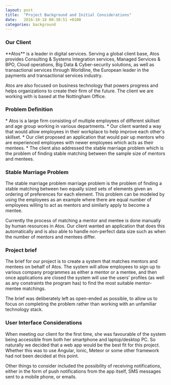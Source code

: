 ```yaml
---
layout: post
title:  "Project Background and Initial Considerations"
date:   2016-10-18 00:30:51 +0100
categories: background
---
```

<h3 class="section-header">Our Client</h3>
**Atos** is a leader in digital services. Serving a global client base, Atos provides Consulting & Systems Integration services, Managed Services & BPO, Cloud operations, Big Data & Cyber-security solutions, as well as transactional services through Worldline, the European leader in the payments and transactional services industry.

Atos are also focused on business technology that powers progress and helps organizations to create their firm of the future. The client we are working with is based at the Nottingham Office.

<h3 class="section-header">Problem Definition</h3>
*	 Atos is a large firm consisting of multiple employees of different skillset and age group working in various departments.
*	 Our client wanted a way that would allow employees in their workplace to help improve each other's skillset.
*	 Our cliet proposed an application that would pair up mentors who are experienced employees with newer employees which acts as their mentees.
*	 The client also addressed the stable marriage problem which is the problem of finding stable matching between the sample size of mentors and mentees.

<h3 class="section-header">Stable Marriage Problem</h3>
The stable marriage problem marriage problem is the problem of finding a stable matching between two equally sized sets of elements given an ordering of preferences for each element. This problem can be modeled by using the employees as an example where there are equal number of employees willing to act as mentors and similarly apply to become a mentee. 

Currently the process of matching a mentor and mentee is done manually by human resources in Atos. Our client wanted an application that does this automatically and is also able to handle non-perfect data size such as when the number of mentors and mentees differ. 


<h3 class="section-header">Project brief</h3>
The brief for our project is to create a system that matches mentors and mentees on behalf of Atos. The system will allow employees to sign up to various company programmes as either a mentor or a mentee, and then once applications are closed the system will use the users' profiles (as well as any constraints the program has) to find the most suitable mentor-mentee matchings.

The brief was deliberately left as open-ended as possible, to allow us to focus on completing the problem rather than working with an unfamiliar technology stack.

<h3 class="section-header">User Interface Considerations</h3>
When meeting our client for the first time, she was favourable of the system being accessible from both her smartphone and laptop/desktop PC. So naturally we decided that a web app would be the best fit for this project. Whether this was to use Angular, Ionic, Meteor or some other framework had not been decided at this point.

Other things to consider included the possibility of receiving notifications, either in the form of push notifications from the app itself, SMS messages sent to a mobile phone, or emails.
